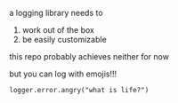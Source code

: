 a logging library needs to

1. work out of the box
2. be easily customizable

this repo probably achieves neither for now

but you can log with emojis!!!

```
logger.error.angry("what is life?")
```
